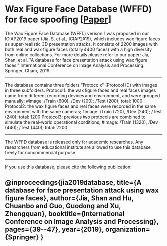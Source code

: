 # Wax Figure Face Database (WFFD) for face spoofing [<a href="https://arxiv.org/pdf/1906.11900.pdf?ref=https://githubhelp.com">Paper</a>]

The Wax Figure Face Database (WFFD) verison 1 was proposed in our ICIAP2019 paper (Jia, S. et al., ICIAP2019), which includes wax figure faces as super-realistic 3D presentation attacks. It consists of 2200 images with both real and wax figure faces (totally 4400 faces) with a high diversity from online collections. For more details please refer to our paper:
Jia, Shan, et al. "A database for face presentation attack using wax figure faces." International Conference on Image Analysis and Processing. Springer, Cham, 2019.

---------------------------------------------------
The database contains three folders "Protocolx" (Protocol ID) with images in three subfolders:
Protocol1: the wax figure faces and real faces images came from different recording devices and environment, and were grouped manually;
#image: /Train (600), /Dev (200); /Test (200); total: 1000
Protocol2: the wax figure faces and real faces were recorded in the same environment with the same cameras;
#image: /Train (720), /Dev (240); /Test (240); total: 1200
Protocol3: previous two protocols are combined to simulate the real-world operational conditions;
#image: /Train (1320), /Dev (440); /Test (440); total: 2200

---------------------------------------------------
The WFFD database is released only for academic researches. Any researchers from educational institute are allowed to use this database freely for noncommercial purpose.

---------------------------------------------------
If you use this database, please cite the following publication:

@inproceedings{jia2019database,
  title={A database for face presentation attack using wax figure faces},
  author={Jia, Shan and Hu, Chuanbo and Guo, Guodong and Xu, Zhengquan},
  booktitle={International Conference on Image Analysis and Processing},
  pages={39--47},
  year={2019},
  organization={Springer}
}
---------------------------------------------------
